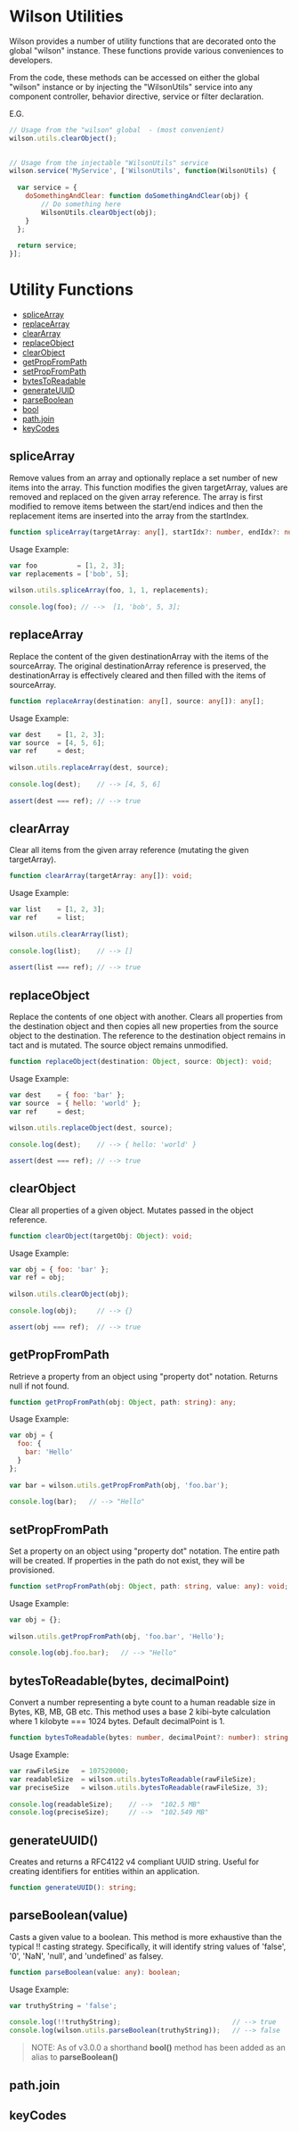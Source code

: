 # Wilson Utilities

Wilson provides a number of utility functions that are decorated onto the global "wilson" instance. These
functions provide various conveniences to developers.

From the code, these methods can be accessed on either the global "wilson" instance or by injecting the "WilsonUtils"
service into any component controller, behavior directive, service or filter declaration.

E.G.

```js
// Usage from the "wilson" global  - (most convenient)
wilson.utils.clearObject();

 
// Usage from the injectable "WilsonUtils" service
wilson.service('MyService', ['WilsonUtils', function(WilsonUtils) {
  
  var service = {
    doSomethingAndClear: function doSomethingAndClear(obj) {
        // Do something here
        WilsonUtils.clearObject(obj);
    }
  };
  
  return service;
}];

```

# Utility Functions

* [spliceArray](#splicearray)
* [replaceArray](#replacearray)
* [clearArray](#cleararray)
* [replaceObject](#replaceobject)
* [clearObject](#clearobject)
* [getPropFromPath](#getpropfrompath)
* [setPropFromPath](#setpropfrompath)
* [bytesToReadable](#bytestoreadable)
* [generateUUID](#generateuuid)
* [parseBoolean](#parseboolean)
* [bool](#parseboolean)
* [path.join](#path.join)
* [keyCodes](#keycodes)


## spliceArray

Remove values from an array and optionally replace a set number of new items into the array. This function modifies
the given targetArray, values are removed and replaced on the given array reference. The array is first modified to 
remove items between the start/end indices and then the replacement items are inserted into the
array from the startIndex.

```typescript
function spliceArray(targetArray: any[], startIdx?: number, endIdx?: number, replacements?: any[]): any[];
```
Usage Example:
```js
var foo          = [1, 2, 3];
var replacements = ['bob', 5];
 
wilson.utils.spliceArray(foo, 1, 1, replacements);
 
console.log(foo); // -->  [1, 'bob', 5, 3];

```


## replaceArray

Replace the content of the given destinationArray with the items of the sourceArray. The original destinationArray 
reference is preserved, the destinationArray is effectively cleared and then filled with the items of sourceArray.

```typescript
function replaceArray(destination: any[], source: any[]): any[];
```
Usage Example:
```js
var dest    = [1, 2, 3];
var source  = [4, 5, 6];
var ref     = dest;
 
wilson.utils.replaceArray(dest, source);
 
console.log(dest);    // --> [4, 5, 6]
 
assert(dest === ref); // --> true

```


## clearArray

Clear all items from the given array reference (mutating the given targetArray).

```typescript
function clearArray(targetArray: any[]): void;
```
Usage Example:
```js
var list    = [1, 2, 3];
var ref     = list;
 
wilson.utils.clearArray(list);
 
console.log(list);    // --> []
 
assert(list === ref); // --> true

```


## replaceObject

Replace the contents of one object with another. Clears all properties from the destination object and then copies
all new properties from the source object to the destination. The reference to the destination object remains in
tact and is mutated. The source object remains unmodified.

```typescript
function replaceObject(destination: Object, source: Object): void;
```
Usage Example:
```js
var dest    = { foo: 'bar' };
var source  = { hello: 'world' };
var ref     = dest;
 
wilson.utils.replaceObject(dest, source);
 
console.log(dest);    // --> { hello: 'world' }

assert(dest === ref); // --> true

```


## clearObject

Clear all properties of a given object. Mutates passed in the object reference.

```typescript
function clearObject(targetObj: Object): void;
```
Usage Example:
```js
var obj = { foo: 'bar' };
var ref = obj;
 
wilson.utils.clearObject(obj);
 
console.log(obj);     // --> {}

assert(obj === ref);  // --> true
```


## getPropFromPath

Retrieve a property from an object using "property dot" notation. Returns null if not found.

```typescript
function getPropFromPath(obj: Object, path: string): any;
```
Usage Example:
```js
var obj = {
  foo: { 
    bar: 'Hello'
  }
};
 
var bar = wilson.utils.getPropFromPath(obj, 'foo.bar');
 
console.log(bar);   // --> "Hello"

```


## setPropFromPath

Set a property on an object using "property dot" notation. The entire path will be created. If properties in the
path do not exist, they will be provisioned.

```typescript
function setPropFromPath(obj: Object, path: string, value: any): void;
```
Usage Example:
```js
var obj = {};
 
wilson.utils.getPropFromPath(obj, 'foo.bar', 'Hello');
 
console.log(obj.foo.bar);   // --> "Hello"
```

<a name="bytestoreadable"></a>
## bytesToReadable(bytes, decimalPoint)

Convert a number representing a byte count to a human readable size in Bytes, KB, MB, GB etc. This method uses a 
base 2 kibi-byte calculation where 1 kilobyte === 1024 bytes. Default decimalPoint is 1.

```typescript
function bytesToReadable(bytes: number, decimalPoint?: number): string;
```
Usage Example:
```js
var rawFileSize   = 107520000;
var readableSize  = wilson.utils.bytesToReadable(rawFileSize);
var preciseSize   = wilson.utils.bytesToReadable(rawFileSize, 3);
 
console.log(readableSize);    // -->  "102.5 MB"
console.log(preciseSize);     // -->  "102.549 MB"
```


## generateUUID()

Creates and returns a RFC4122 v4 compliant UUID string.  Useful for creating identifiers for entities within an application.

```typescript
function generateUUID(): string;
```

<a name="parseboolean"></a>
## parseBoolean(value)

Casts a given value to a boolean. This method is more exhaustive than the typical !! casting strategy. Specifically, it will 
identify string values of 'false', '0', 'NaN', 'null', and 'undefined' as falsey.

```typescript
function parseBoolean(value: any): boolean;
```
Usage Example:
```js
var truthyString = 'false';
 
console.log(!!truthyString);                            // --> true
console.log(wilson.utils.parseBoolean(truthyString));   // --> false

```

> NOTE: As of v3.0.0 a shorthand **bool()** method has been added as an alias to **parseBoolean()**



## path.join



## keyCodes